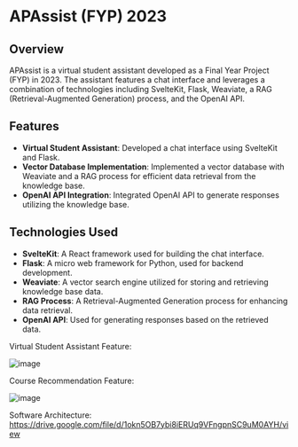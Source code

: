 # APAssist (FYP) 2023

## Overview
APAssist is a virtual student assistant developed as a Final Year Project (FYP) in 2023. The assistant features a chat interface and leverages a combination of technologies including SvelteKit, Flask, Weaviate, a RAG (Retrieval-Augmented Generation) process, and the OpenAI API.

## Features
- **Virtual Student Assistant**: Developed a chat interface using SvelteKit and Flask.
- **Vector Database Implementation**: Implemented a vector database with Weaviate and a RAG process for efficient data retrieval from the knowledge base.
- **OpenAI API Integration**: Integrated OpenAI API to generate responses utilizing the knowledge base.

## Technologies Used
- **SvelteKit**: A React framework used for building the chat interface.
- **Flask**: A micro web framework for Python, used for backend development.
- **Weaviate**: A vector search engine utilized for storing and retrieving knowledge base data.
- **RAG Process**: A Retrieval-Augmented Generation process for enhancing data retrieval.
- **OpenAI API**: Used for generating responses based on the retrieved data.


Virtual Student Assistant Feature:

![image](https://github.com/kamil-hassan201/APAssist-Virtual-Student-Service/assets/98449931/551f67fc-cac5-4bfb-a373-2e4628b99755)


Course Recommendation Feature:

![image](https://github.com/kamil-hassan201/APAssist-Virtual-Student-Service/assets/98449931/7b2c4596-0f3c-41c8-a403-08cf9cadd4d9)


Software Architecture: https://drive.google.com/file/d/1okn5OB7ybi8iERUq9VFngpnSC9uM0AYH/view

